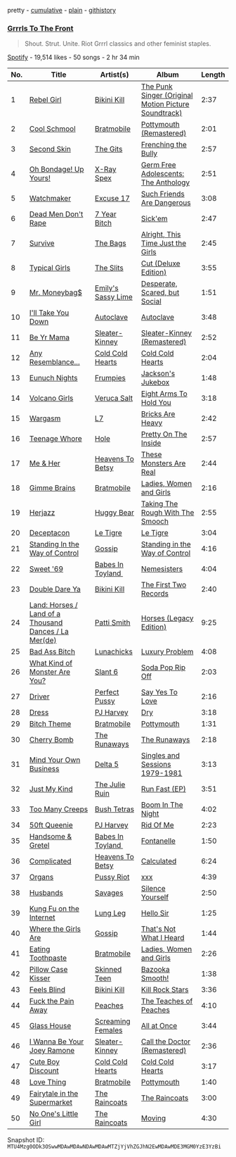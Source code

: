 pretty - [cumulative](/playlists/cumulative/37i9dQZF1DXbKBGX7pVGFC.md) - [plain](/playlists/plain/37i9dQZF1DXbKBGX7pVGFC) - [githistory](https://github.githistory.xyz/mackorone/spotify-playlist-archive/blob/main/playlists/plain/37i9dQZF1DXbKBGX7pVGFC)

### [Grrrls To The Front](https://open.spotify.com/playlist/37i9dQZF1DXbKBGX7pVGFC)

> Shout\. Strut\. Unite\. Riot Grrrl classics and other feminist staples.

[Spotify](https://open.spotify.com/user/spotify) - 19,514 likes - 50 songs - 2 hr 34 min

| No. | Title | Artist(s) | Album | Length |
|---|---|---|---|---|
| 1 | [Rebel Girl](https://open.spotify.com/track/0XyjtybwqSdqMAFfBEkmZf) | [Bikini Kill](https://open.spotify.com/artist/0gvHPdYxlU94W7V5MSIlFe) | [The Punk Singer \(Original Motion Picture Soundtrack\)](https://open.spotify.com/album/7DoTlKAupC8rNAdb0tNmZ2) | 2:37 |
| 2 | [Cool Schmool](https://open.spotify.com/track/2yOOnS3NIEgEv8eTREUePZ) | [Bratmobile](https://open.spotify.com/artist/3GTaO7e3uPaG0SJR7Hxy8L) | [Pottymouth \(Remastered\)](https://open.spotify.com/album/6L5X7VtX6cbfTWFigU0hhw) | 2:01 |
| 3 | [Second Skin](https://open.spotify.com/track/6pfQbtWvs7PtSBDGxLEyGB) | [The Gits](https://open.spotify.com/artist/4uHoGHfHZep6Z8YUn8ji5m) | [Frenching the Bully](https://open.spotify.com/album/0x27NVxUSjXYF4oHDDlboO) | 2:57 |
| 4 | [Oh Bondage! Up Yours!](https://open.spotify.com/track/7weMJXfu8leOPWd4COj2Qp) | [X\-Ray Spex](https://open.spotify.com/artist/5BgWMOdEUJYdUBH3WXfMWt) | [Germ Free Adolescents: The Anthology](https://open.spotify.com/album/0eafkMUkZUVKr02M9F4te9) | 2:51 |
| 5 | [Watchmaker](https://open.spotify.com/track/2CJbeRHYLrxDwrJSdpU5yY) | [Excuse 17](https://open.spotify.com/artist/0yiYHDCQjggaHJfpD9MZOR) | [Such Friends Are Dangerous](https://open.spotify.com/album/2Q2iwtCjXXCvYkCLY5OxdJ) | 3:08 |
| 6 | [Dead Men Don't Rape](https://open.spotify.com/track/4iGxxqZaZ2Z0YFiXgd8n8O) | [7 Year Bitch](https://open.spotify.com/artist/535KSdsDbNGj6w6eCBkRP5) | [Sick'em](https://open.spotify.com/album/39vMdABPceCzciL1mlolsg) | 2:47 |
| 7 | [Survive](https://open.spotify.com/track/1aqzOmRuquglv3UAEi8Rte) | [The Bags](https://open.spotify.com/artist/5ARrP3PUwmseLT5FTqHqS1) | [Alright, This Time Just the Girls](https://open.spotify.com/album/6Ai8DyROkDYINkMfjTb0iO) | 2:45 |
| 8 | [Typical Girls](https://open.spotify.com/track/395kSI564E2Rl1Nh5kGOxQ) | [The Slits](https://open.spotify.com/artist/5O0RrEgz4NLCPLrDZiPggz) | [Cut \(Deluxe Edition\)](https://open.spotify.com/album/6ppPT0aXOtsAlG1QQVB9E0) | 3:55 |
| 9 | [Mr\. Moneybag$](https://open.spotify.com/track/5iEZtOwr4HC1OMCY4bdRSM) | [Emily's Sassy Lime](https://open.spotify.com/artist/4AMBk6oS2Z1nhqEXIxIJxe) | [Desperate, Scared, but Social](https://open.spotify.com/album/6HZruPuKItEwLvBiN4hIS9) | 1:51 |
| 10 | [I'll Take You Down](https://open.spotify.com/track/1eR1lkS56c1ztwl6PUWloo) | [Autoclave](https://open.spotify.com/artist/6ZwMw7VXJyHQmn03eHt6jg) | [Autoclave](https://open.spotify.com/album/3VbvHH1B9rU3Lyfv3uOolg) | 3:48 |
| 11 | [Be Yr Mama](https://open.spotify.com/track/4zVWgMpKtdZ2PjUiAwmBJ1) | [Sleater\-Kinney](https://open.spotify.com/artist/4wLIbcoqmqI4WZHDiBxeCB) | [Sleater\-Kinney \(Remastered\)](https://open.spotify.com/album/3lQ9hhX2B7DPtEDZznyRtT) | 2:52 |
| 12 | [Any Resemblance...](https://open.spotify.com/track/5UK3u6D99v7rsOZboMDnMy) | [Cold Cold Hearts](https://open.spotify.com/artist/1LdA2Q0GE08HyoCdjbBbxa) | [Cold Cold Hearts](https://open.spotify.com/album/3Z9ZfzS8g72Walvv4qhmNU) | 2:04 |
| 13 | [Eunuch Nights](https://open.spotify.com/track/0UBK0OYdgwwr7jw9azONn3) | [Frumpies](https://open.spotify.com/artist/2L60Gs87FBwy77eOckXuIw) | [Jackson's Jukebox](https://open.spotify.com/album/4oZwUHCM3wJqcBiKCacF4d) | 1:48 |
| 14 | [Volcano Girls](https://open.spotify.com/track/3cMliO9emUSa4d1Ap2MbfW) | [Veruca Salt](https://open.spotify.com/artist/2QwJQuBekTA4qF7N7uLHDP) | [Eight Arms To Hold You](https://open.spotify.com/album/5ZqOSlcQ0fA7MZOgvpOJT5) | 3:18 |
| 15 | [Wargasm](https://open.spotify.com/track/7b1snQi3wWfUPmRrPvK0ny) | [L7](https://open.spotify.com/artist/2zMQOJ4Cyl4BYbw6WqaO3h) | [Bricks Are Heavy](https://open.spotify.com/album/0z7Dc7FRsDH7E4kj32mKyM) | 2:42 |
| 16 | [Teenage Whore](https://open.spotify.com/track/5L3H63sBURBch3bUJ2acIJ) | [Hole](https://open.spotify.com/artist/5SHQUMAmEK5KmuSb0aDvsn) | [Pretty On The Inside](https://open.spotify.com/album/335Wo8YySOsJdc0QV9ANvK) | 2:57 |
| 17 | [Me & Her](https://open.spotify.com/track/6JeJTZRElZEI5gnG2YsLit) | [Heavens To Betsy](https://open.spotify.com/artist/0nMGtVCtOB828z1CYKDzGZ) | [These Monsters Are Real](https://open.spotify.com/album/1gDXgpQyVhoIc6ZMUrGWSI) | 2:44 |
| 18 | [Gimme Brains](https://open.spotify.com/track/2ICGarWJwQiIGMl07os7sQ) | [Bratmobile](https://open.spotify.com/artist/3GTaO7e3uPaG0SJR7Hxy8L) | [Ladies, Women and Girls](https://open.spotify.com/album/7J5Dh22aIS2NeMGXQ3LPN4) | 2:16 |
| 19 | [Herjazz](https://open.spotify.com/track/0zu7AckNIpizd20gvMMTtK) | [Huggy Bear](https://open.spotify.com/artist/6QU6LPYJcoBRZhC2qpPfpv) | [Taking The Rough With The Smooch](https://open.spotify.com/album/0XX1Zg9Z0l1BEviHZvxXBg) | 2:55 |
| 20 | [Deceptacon](https://open.spotify.com/track/5773KSWFzg9kCc8yazjbSt) | [Le Tigre](https://open.spotify.com/artist/2n6FviARgtjjimZXu18uRM) | [Le Tigre](https://open.spotify.com/album/0dSSZGzoukzrFBnG07J45i) | 3:04 |
| 21 | [Standing In the Way of Control](https://open.spotify.com/track/76rCrPvrlLO4CyqAeaLu4o) | [Gossip](https://open.spotify.com/artist/3sFTupo9UGgrujjN21BjwR) | [Standing in the Way of Control](https://open.spotify.com/album/0yj50hXLNjoNbluZJgwMrR) | 4:16 |
| 22 | [Sweet '69](https://open.spotify.com/track/55oE1XL7HceNY7VR7Nz4yu) | [Babes In Toyland ](https://open.spotify.com/artist/3Xdna5z74yNICNKqdaNX9z) | [Nemesisters](https://open.spotify.com/album/7KGRLGS0Bwc494GS7awFsL) | 4:04 |
| 23 | [Double Dare Ya](https://open.spotify.com/track/2tRI6j8RxFwrxoRKs7dnV8) | [Bikini Kill](https://open.spotify.com/artist/0gvHPdYxlU94W7V5MSIlFe) | [The First Two Records](https://open.spotify.com/album/6U4EMkDA3CZarmG5t3Bqze) | 2:40 |
| 24 | [Land: Horses / Land of a Thousand Dances / La Mer\(de\)](https://open.spotify.com/track/0KkXMzaRaXL8AyChkWbYCx) | [Patti Smith](https://open.spotify.com/artist/0vYkHhJ48Bs3jWcvZXvOrP) | [Horses \(Legacy Edition\)](https://open.spotify.com/album/7xg7u99lilTCPbaRfnYuy6) | 9:25 |
| 25 | [Bad Ass Bitch](https://open.spotify.com/track/6RnIQtsHeCWSA9ILQgx6J1) | [Lunachicks](https://open.spotify.com/artist/3p3KAZ6zqhFkkH5ZdTuS5X) | [Luxury Problem](https://open.spotify.com/album/5QZhFMU4gDHawZeZFCjKXr) | 4:08 |
| 26 | [What Kind of Monster Are You?](https://open.spotify.com/track/31rO0CUenJkH4XMrFounQs) | [Slant 6](https://open.spotify.com/artist/2wJzS4RYv4vtk5uo13IlkY) | [Soda Pop Rip Off](https://open.spotify.com/album/4lH5M4Xtpucb8X6SYfibE2) | 2:03 |
| 27 | [Driver](https://open.spotify.com/track/56Msu3B5758ra6pUqbWJku) | [Perfect Pussy](https://open.spotify.com/artist/1xvC1JOx3XYXNk2WqfFLxC) | [Say Yes To Love](https://open.spotify.com/album/0vAWlFqwQXVhsW7SR3rXv1) | 2:16 |
| 28 | [Dress](https://open.spotify.com/track/3ajG91JkP3bAaLrDjywKNj) | [PJ Harvey](https://open.spotify.com/artist/12VaqyEhgwDRuFfEqbnrpz) | [Dry](https://open.spotify.com/album/08Plby1CLD0UNgChnPD8lo) | 3:18 |
| 29 | [Bitch Theme](https://open.spotify.com/track/4UFkxKK6gvKTyx7QTln2jc) | [Bratmobile](https://open.spotify.com/artist/3GTaO7e3uPaG0SJR7Hxy8L) | [Pottymouth](https://open.spotify.com/album/18FoSWsA63ZVL2t859PYv4) | 1:31 |
| 30 | [Cherry Bomb](https://open.spotify.com/track/7cdnq45E9aP2XDStHg5vd7) | [The Runaways](https://open.spotify.com/artist/5eTq3PxbOh5vgeRXKNqPyV) | [The Runaways](https://open.spotify.com/album/5DVNCzpvDrSEIFiU7hm8ey) | 2:18 |
| 31 | [Mind Your Own Business](https://open.spotify.com/track/4FwVtQLe0vK7iGFW50N11H) | [Delta 5](https://open.spotify.com/artist/2qe52cWdi4IRtgg14CLInb) | [Singles and Sessions 1979\-1981](https://open.spotify.com/album/0LfZTc8VznFH0iAVjNvXJo) | 3:13 |
| 32 | [Just My Kind](https://open.spotify.com/track/4V5142npYgZfXBSTQ5zHaD) | [The Julie Ruin](https://open.spotify.com/artist/3jCDV35GjiUGWYWKgMd9CF) | [Run Fast \(EP\)](https://open.spotify.com/album/1uwGxrUMYuKZeuI4eZ2n0D) | 3:51 |
| 33 | [Too Many Creeps](https://open.spotify.com/track/1B6CMzRedPLSt4KMzq3DfA) | [Bush Tetras](https://open.spotify.com/artist/2X2Q1fpEwW7WtZxXb4acYb) | [Boom In The Night](https://open.spotify.com/album/3MtfTbUQULHVAwv9v3g1pY) | 4:02 |
| 34 | [50ft Queenie](https://open.spotify.com/track/3fJprjhRxTVtOp18EHdNfu) | [PJ Harvey](https://open.spotify.com/artist/12VaqyEhgwDRuFfEqbnrpz) | [Rid Of Me](https://open.spotify.com/album/2fDJpBJhtloxzUENHlU9JB) | 2:23 |
| 35 | [Handsome & Gretel](https://open.spotify.com/track/1sjP6WHuidsDYhTOg6KOCf) | [Babes In Toyland ](https://open.spotify.com/artist/3Xdna5z74yNICNKqdaNX9z) | [Fontanelle](https://open.spotify.com/album/3fbPYfpyJtow8IF3ho7o09) | 1:50 |
| 36 | [Complicated](https://open.spotify.com/track/6kDcCH2akHMVuMbCx82FQ9) | [Heavens To Betsy](https://open.spotify.com/artist/0nMGtVCtOB828z1CYKDzGZ) | [Calculated](https://open.spotify.com/album/2fCi2KZKE4KzOiRGWdDcl1) | 6:24 |
| 37 | [Organs](https://open.spotify.com/track/369ZHVk9UlOxmRcjs6XeUr) | [Pussy Riot](https://open.spotify.com/artist/2hThsqaVEAWhWPBXnaOfB9) | [xxx](https://open.spotify.com/album/7oFHZxaSE9WzWCi592zMhC) | 4:39 |
| 38 | [Husbands](https://open.spotify.com/track/1Wq2ujMsdwMHDBkG1aCYCv) | [Savages](https://open.spotify.com/artist/1WFsBUAgQmrGQQEUyFKS60) | [Silence Yourself](https://open.spotify.com/album/0aMC5DDAF86GvYNPaivEKd) | 2:50 |
| 39 | [Kung Fu on the Internet](https://open.spotify.com/track/4IYbHm3dR8iHjXlP2Ct52F) | [Lung Leg](https://open.spotify.com/artist/4MSXrcdEDYgxKxlT1HpDiN) | [Hello Sir](https://open.spotify.com/album/5105F9bh1nvtjJSfpytcjg) | 1:25 |
| 40 | [Where the Girls Are](https://open.spotify.com/track/2AaFlXsbQ1L9w6CfplfWTk) | [Gossip](https://open.spotify.com/artist/3sFTupo9UGgrujjN21BjwR) | [That's Not What I Heard](https://open.spotify.com/album/2pOnFDaGokOmOhXnLFDBPy) | 1:44 |
| 41 | [Eating Toothpaste](https://open.spotify.com/track/7E5dZVJ6UPlzYi5RyTlxhH) | [Bratmobile](https://open.spotify.com/artist/3GTaO7e3uPaG0SJR7Hxy8L) | [Ladies, Women and Girls](https://open.spotify.com/album/7J5Dh22aIS2NeMGXQ3LPN4) | 2:26 |
| 42 | [Pillow Case Kisser](https://open.spotify.com/track/50rLDfS5pcgY7KRwm7gLeg) | [Skinned Teen](https://open.spotify.com/artist/7os5CJbSzqsNlcVJd99aV1) | [Bazooka Smooth!](https://open.spotify.com/album/7sKMz5dwaajUtK4DxvElTr) | 1:38 |
| 43 | [Feels Blind](https://open.spotify.com/track/6PJhl2R4g80X0D8snFZb94) | [Bikini Kill](https://open.spotify.com/artist/0gvHPdYxlU94W7V5MSIlFe) | [Kill Rock Stars](https://open.spotify.com/album/5H86xPRxAdyVP1b3RzCIjn) | 3:36 |
| 44 | [Fuck the Pain Away](https://open.spotify.com/track/1XHFob24QklIXtLRopKirJ) | [Peaches](https://open.spotify.com/artist/1gkSl4XpHIHI4I1WQbfXOE) | [The Teaches of Peaches](https://open.spotify.com/album/5sgLqGnrMemtvQ5c4GUhab) | 4:10 |
| 45 | [Glass House](https://open.spotify.com/track/3FZzyZKCRyZPKFdyT5BeSD) | [Screaming Females](https://open.spotify.com/artist/3pZ666b6CyO1KGpVYirY0t) | [All at Once](https://open.spotify.com/album/27WCDmHjVFzzdhxjqMKDgD) | 3:44 |
| 46 | [I Wanna Be Your Joey Ramone](https://open.spotify.com/track/1NVq4MTXJVqJ1Dw7LJ6KD4) | [Sleater\-Kinney](https://open.spotify.com/artist/4wLIbcoqmqI4WZHDiBxeCB) | [Call the Doctor \(Remastered\)](https://open.spotify.com/album/4ePXtN94M7iBkUUpuGQEHN) | 2:36 |
| 47 | [Cute Boy Discount](https://open.spotify.com/track/545D1HEMK6gNDLUuynbeDq) | [Cold Cold Hearts](https://open.spotify.com/artist/1LdA2Q0GE08HyoCdjbBbxa) | [Cold Cold Hearts](https://open.spotify.com/album/3Z9ZfzS8g72Walvv4qhmNU) | 3:17 |
| 48 | [Love Thing](https://open.spotify.com/track/3ejGLvjs3y14lGvp5yxsNg) | [Bratmobile](https://open.spotify.com/artist/3GTaO7e3uPaG0SJR7Hxy8L) | [Pottymouth](https://open.spotify.com/album/18FoSWsA63ZVL2t859PYv4) | 1:40 |
| 49 | [Fairytale in the Supermarket](https://open.spotify.com/track/5oXm58OdnsRPy2wyz3ES5u) | [The Raincoats](https://open.spotify.com/artist/4t7bXPFEPe0pu1ozhdDLOp) | [The Raincoats](https://open.spotify.com/album/190Tx9jPHndq0qUlq79BJJ) | 3:00 |
| 50 | [No One's Little Girl](https://open.spotify.com/track/1jQ86hNKMD4c0w1F0RESYA) | [The Raincoats](https://open.spotify.com/artist/4t7bXPFEPe0pu1ozhdDLOp) | [Moving](https://open.spotify.com/album/1ZD5kza99C1CtH5neRwnmS) | 4:30 |

Snapshot ID: `MTU4Mzg0ODk3OSwwMDAwMDAwNDAwMDAwMTZjYjVhZGJhN2EwMDAwMDE3MGM0YzE3YzBi`
